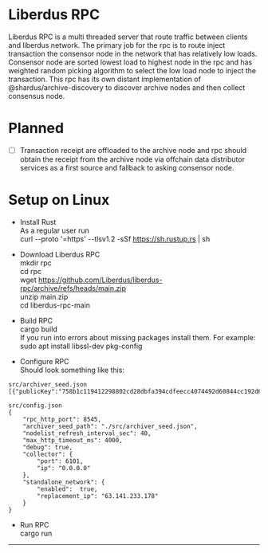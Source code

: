 # Liberdus RPC
Liberdus RPC is a multi threaded server that route traffic between clients and liberdus network. The primary job for the rpc is to route inject transaction the consensor node in the network that has relatively low loads. Consensor node are sorted lowest load to highest node in the rpc and has weighted random picking algorithm to select the low load node to inject the transaction. This rpc has its own distant implementation of @shardus/archive-discovery to discover archive nodes and then collect consensus node.

# Planned
- [ ] Transaction receipt are offloaded to the archive node and rpc should obtain the receipt from the archive node via offchain data distributor services as a first source and fallback to asking consensor node. 

# Setup on Linux
- Install Rust  
  As a regular user run  
  curl --proto '=https' --tlsv1.2 -sSf https://sh.rustup.rs | sh

- Download Liberdus RPC  
  mkdir rpc  
  cd rpc  
  wget https://github.com/Liberdus/liberdus-rpc/archive/refs/heads/main.zip  
  unzip main.zip  
  cd liberdus-rpc-main

- Build RPC  
  cargo build  
  If you run into errors about missing packages install them. For example: sudo apt install libssl-dev pkg-config  

- Configure RPC  
  Should look something like this:  
```
src/archiver_seed.json
[{"publicKey":"758b1c119412298802cd28dbfa394cdfeecc4074492d60844cc192d632d84de3","port":4000,"ip":"63.141.233.178"}]

src/config.json
{
    "rpc_http_port": 8545,
    "archiver_seed_path": "./src/archiver_seed.json",
    "nodelist_refresh_interval_sec": 40,
    "max_http_timeout_ms": 4000,
    "debug": true,
    "collector": {
        "port": 6101,
        "ip": "0.0.0.0"
    },
    "standalone_network": {
        "enabled":  true,
        "replacement_ip": "63.141.233.178"
    }
}
```

- Run RPC  
  cargo run

---



